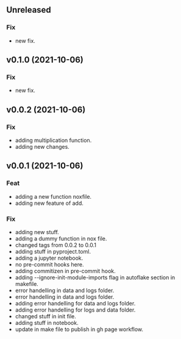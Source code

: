 ## Unreleased

### Fix

- new fix.

## v0.1.0 (2021-10-06)

### Fix

- new fix.

## v0.0.2 (2021-10-06)

### Fix

- adding multiplication function.
- adding new changes.

## v0.0.1 (2021-10-06)

### Feat

- adding a new function noxfile.
- adding new feature of add.

### Fix

- adding new stuff.
- adding a dummy function in nox file.
- changed tags from 0.0.2 to 0.0.1
- adding stuff in pyproject.toml.
- adding a jupyter notebook.
- no pre-commit hooks here.
- adding commitizen in pre-commit hook.
- adding --ignore-init-module-imports flag in autoflake section in makefile.
- error handelling in data and logs folder.
- error handelling in data and logs folder.
- adding error handelling for data and logs folder.
- adding error handelling for logs and data folder.
- changed stuff in init file.
- adding stuff in notebook.
- update in make file to publish in gh page workflow.
